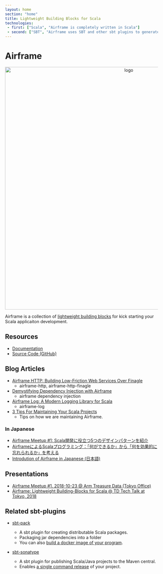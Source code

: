 ```yaml
---
layout: home
section: "home"
title: Lightweight Building Blocks for Scala
technologies:
 - first: ["Scala", "Airframe is completely written in Scala"]
 - second: ["SBT", "Airframe uses SBT and other sbt plugins to generate microsites easily"]
---
```

# Airframe

<center>
<p><img src="https://github.com/wvlet/airframe/raw/master/logos/airframe-overview.png" alt="logo" width="800px"></p>
</center>

Airframe is a collection of [lightweight building blocks](docs/index.html) for kick starting your Scala applicaiton development.


## Resources
- [Documentation](docs)
- [Source Code (GitHub)](https://github.com/wvlet/airframe)

## Blog Articles
- [Airframe HTTP: Building Low-Friction Web Services Over Finagle](https://medium.com/@taroleo/airframe-http-a-minimalist-approach-for-building-web-services-in-scala-743ba41af7f)
  - airframe-http, airframe-http-finagle
- [Demystifying Dependency Injection with Airframe](https://medium.com/@taroleo/demystifying-dependency-injection-with-airframe-9b637034a78a)
  - airframe dependency injection
- [Airframe Log: A Modern Logging Library for Scala](https://medium.com/@taroleo/airframe-log-a-modern-logging-library-for-scala-56fbc2f950bc)
  - airframe-log
- [3 Tips For Maintaining Your Scala Projects](https://medium.com/@taroleo/3-tips-for-maintaining-your-scala-projects-e54a2feea9c4)
  - Tips on how we are maintaining Airframe.

### In Japanese
- [Airframe Meetup #1: Scala開発に役立つ5つのデザインパターンを紹介](https://medium.com/airframe/airframe-meetup-72d6db13182e)
- [AirframeによるScalaプログラミング：「何ができるか」から「何を効果的に忘れられるか」を考える](https://medium.com/airframe/e9e0f7fc983a)
- [Introdution of Airframe in Japanese (日本語)](https://medium.com/@taroleo/airframe-c5d044a97ec)

## Presentations
- [Airframe Meetup #1. 2018-10-23 @ Arm Treasure Data (Tokyo Office)](https://www.slideshare.net/taroleo/airframe-meetup-1-20181023-arm-treasure-data-tokyo-office)
- [Airframe: Lightweight Building-Blocks for Scala @ TD Tech Talk at Tokyo, 2018](https://www.slideshare.net/taroleo/airframe-lightweight-building-blocks-for-scala-td-tech-talk-20181014)


## Related sbt-plugins

- [sbt-pack](https://github.com/xerial/sbt-pack)
  - A sbt plugin for creating distributable Scala packages.
  - Packaging jar dependencies into a folder 
  - You can also [build a docker image of your program](https://github.com/xerial/sbt-pack#building-a-docker-image-file-with-sbt-pack).
  
- [sbt-sonatype](https://github.com/xerial/sbt-sonatype)
  - A sbt plugin for publishing Scala/Java projects to the Maven central.
  - Enables [a single command release](https://github.com/xerial/sbt-sonatype#using-with-sbt-release-plugin) of your project.


